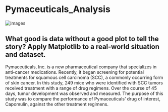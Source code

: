# Pymaceuticals_Analysis

![images](https://github.com/carojasp12/Pymaceuticals_Analysis/assets/152667250/014c08c3-47da-48d6-9286-581d3e07bccb)

## What good is data without a good plot to tell the story?  Apply Matplotlib to a real-world situation and dataset.


Pymaceuticals, Inc. is a new pharmaceutical company that specializes in anti-cancer medications. Recently, it began screening for potential treatments for squamous cell carcinoma (SCC), a commonly occurring form of skin cancer. In this study, 249 mice who were identified with SCC tumors received treatment with a range of drug regimens. Over the course of 45 days, tumor development was observed and measured. The purpose of this study was to compare the performance of Pymaceuticals’ drug of interest, Capomulin, against the other treatment regimens.
